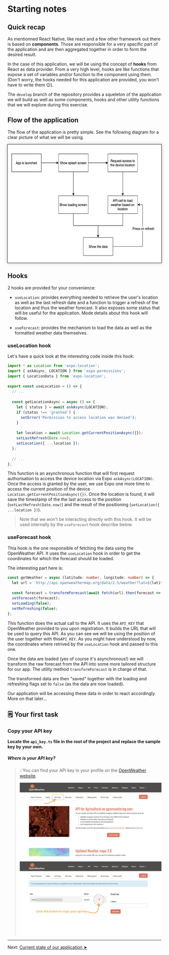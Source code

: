 # Starting notes

## Quick recap

As mentionned React Native, like react and a few other framework out there is based on **components**. Those are responsible for a very specific part of the application and are then aggregated together in order to form the desired result.

In the case of this application, we will be using the concept of **hooks** from React as data provider. From a very high level, hooks are like functions that expose a set of variables and/or function to the component using them. (Don't worry, the hooks needed for this application are provided, you won't have to write them 😉).

The `develop` branch of the repository provides a squeleton of the application we will build as well as some components, hooks and other utility functions that we will explore during this exercise.

## Flow of the application

The flow of the application is pretty simple. See the following diagram for a clear picture of what we will be using.

<div width="100%" style="display: flex; justify-content: center"><img src='../../assets/app_diagram.png' width="624px" height="386px" style="border: 1px solid; box-shadow: 0px 0px 10px #BBB"/></div>

## Hooks

2 hooks are provided for your convenience:

- `useLocation`: provides everything needed to retrieve the user's location as well as the last refresh date and a function to trigger a refresh of the location and thus the weather forecast. It also exposes some status that will be useful for the application. Mode details about this hook will follow.

- `useForecast`: provides the mechanism to load the data as well as the formatted weather data themselves.

### useLocation hook

Let's have a quick look at the interesting code inside this hook:

```typescript
import * as Location from 'expo-location';
import { askAsync, LOCATION } from 'expo-permissions';
import { LocationData } from 'expo-location';

export const useLocation = () => {
  // ...

  const getLocationAsync = async () => {
    let { status } = await askAsync(LOCATION);
    if (status !== 'granted') {
      setError('Permission to access location was denied');
    }

    let location = await Location.getCurrentPositionAsync({});
    setLastRefresh(Date.now);
    setLocation({ ...location });
  };

  // ...
};
```

This function is an asynchronous function that will first request authorisation to access the device location via Expo `askAsync(LOCATION)`. Once the access is granted by the user, we use Expo one more time to access the current position of the device `Location.getCurrentPositionAsync({})`. Once the location is found, it will save the timestamp of the the last access to the position (`setLastRefresh(Date.now)`) and the result of the positioning (`setLocation({ ...location })`).

> Note that we won't be interacting directly with this hook. It will be used internally by the `useForecast` hook describe below.

### useForecast hook

Thia hook is the one responsible of fetching the data using the OpenWeather API. It uses the `useLocation` hook in order to get the coordinates for which the forecast should be loaded.

The interesting part here is:

```typescript
const getWeather = async (latitude: number, longitude: number) => {
  let url = `http://api.openweathermap.org/data/2.5/weather?lat=${latitude}&lon=${longitude}&units=metric&appid=${API_KEY}`;

  const forecast = transformForecast(await fetch(url).then(forecast => forecast.json()));
  setForecast(forecast);
  setLoading(false);
  setRefreshing(false);
};
```

This function does the actual call to the API. It uses the `API_KEY` that OpenWeather provided to you upon registration. It builds the URL that will be used to query this API. As you can see we will be using the position of the user together with this`API_KEY`. As you might have understood by now, the coordinates where retrived by the `useLocation` hook and passed to this one.

Once the data are loaded (yes of course it's asynchronous!) we will transform the raw forecast from the API into some more tailored structure for our app. The utility method `transformForecast` is in charge of that.

The transformed data are then "saved" together with the loading and refreshing flags set to `false` (as the data are now loaded).

Our application will be accessing these data in order to react accordingly. More on that later...

## 🗒 Your first task 
### Copy your API key

**Locate the `api_key.ts` file in the root of the project and replace the sample key by your own.**

##### Where is your API key?

> 💡You can find your API key in your profile on the [OpenWeather website](https://home.openweathermap.org/api_keys).
>
> ![](../../assets/openweather_1.png)
>
> ![](../../assets/openweather_2.png)

---

Next: [Current state of our application ➤](./guide_2.md)
